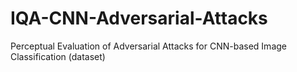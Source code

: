 # IQA-CNN-Adversarial-Attacks
Perceptual Evaluation of Adversarial Attacks for CNN-based Image Classification (dataset)
